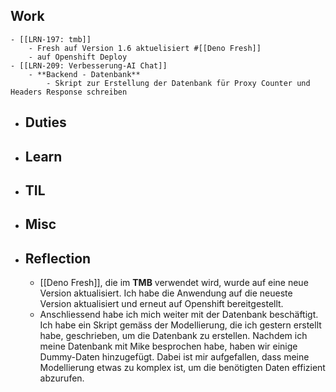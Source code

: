 ## Work
	- [[LRN-197: tmb]]
		- Fresh auf Version 1.6 aktuelisiert #[[Deno Fresh]]
		- auf Openshift Deploy
	- [[LRN-209: Verbesserung-AI Chat]]
		- **Backend - Datenbank**
			- Skript zur Erstellung der Datenbank für Proxy Counter und Headers Response schreiben
- ## Duties
- ## Learn
- ## TIL
- ## Misc
- ## Reflection
	- [[Deno Fresh]], die im **TMB** verwendet wird, wurde auf eine neue Version aktualisiert. Ich habe die Anwendung auf die neueste Version aktualisiert und erneut auf Openshift bereitgestellt.
	- Anschliessend habe ich mich weiter mit der Datenbank beschäftigt. Ich habe ein Skript gemäss der Modellierung, die ich gestern erstellt habe, geschrieben, um die Datenbank zu erstellen. Nachdem ich meine Datenbank mit Mike besprochen habe, haben wir einige Dummy-Daten hinzugefügt. Dabei ist mir aufgefallen, dass meine Modellierung etwas zu komplex ist, um die benötigten Daten effizient abzurufen.